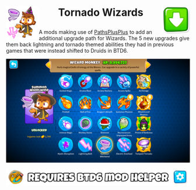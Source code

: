 <h1 align="center">
<a href="https://github.com/doombubbles/tornado-wizards/releases/latest/download/TornadoWizards.dll">
    <img align="left" alt="Icon" height="90" src="Icon.png">
    <img align="right" alt="Download" height="75" src="https://raw.githubusercontent.com/gurrenm3/BTD-Mod-Helper/master/BloonsTD6%20Mod%20Helper/Resources/DownloadBtn.png">
</a>

Tornado Wizards

</h1>

A mods making use of [PathsPlusPlus](https://github.com/doombubbles/paths-plus-plus) to add an additional upgrade path for Wizards. 
The 5 new upgrades give them back lightning and tornado themed abilities they had in previous games that were instead shifted to Druids in BTD6.

![Screenshot](Screenshot.png)

[![Requires BTD6 Mod Helper](https://raw.githubusercontent.com/gurrenm3/BTD-Mod-Helper/master/banner.png)](https://github.com/gurrenm3/BTD-Mod-Helper#readme)
